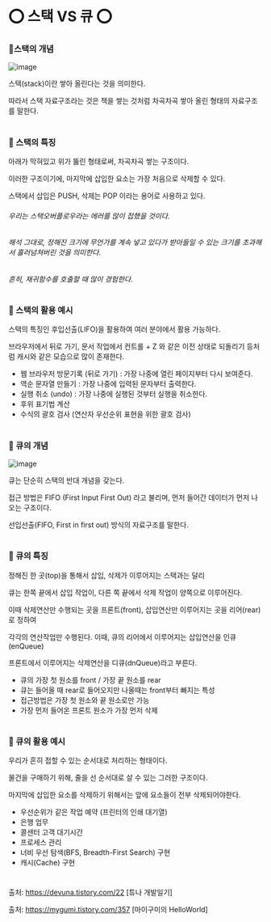 # ⭕ 스택 VS 큐 ⭕

### 📌스택의 개념
![image](https://user-images.githubusercontent.com/76995758/124091050-646ddf00-da90-11eb-831f-04ff583c495b.png)

스택(stack)이란 쌓아 올린다는 것을 의미한다. 

따라서 스택 자료구조라는 것은 책을 쌓는 것처럼 차곡차곡 쌓아 올린 형태의 자료구조를 말한다.

 
#
### 📌 스택의 특징

아래가 막혀있고 위가 뚫린 형태로써, 차곡차곡 쌓는 구조이다.

이러한 구조이기에, 마지막에 삽입한 요소는 가장 처음으로 삭제할 수 있다.

스택에서 삽입은 PUSH, 삭제는 POP 이라는 용어로 사용하고 있다.

 
###### 우리는 스택오버플로우라는 에러를 많이 접했을 것이다.
###### 해석 그대로, 정해진 크기에 무언가를 계속 넣고 있다가 받아들일 수 있는 크기를 초과해서 흘러넘쳐버린 것을 의미한다.
###### 흔히, 재귀함수를 호출할 때 많이 경험한다.

# 

### 📌 스택의 활용 예시

스택의 특징인  후입선출(LIFO)을 활용하여 여러 분야에서 활용 가능하다.

브라우저에서 뒤로 가기, 문서 작업에서 컨트롤 + Z 와 같은 이전 상태로 되돌리기 등처럼 캐시와 같은 모습으로 많이 존재한다.

- 웹 브라우저 방문기록 (뒤로 가기) : 가장 나중에 열린 페이지부터 다시 보여준다.
- 역순 문자열 만들기 : 가장 나중에 입력된 문자부터 출력한다.
- 실행 취소 (undo) : 가장 나중에 실행된 것부터 실행을 취소한다.
- 후위 표기법 계산
- 수식의 괄호 검사 (연산자 우선순위 표현을 위한 괄호 검사)
#
#

### 📌 큐의 개념
![image](https://user-images.githubusercontent.com/76995758/124091396-c29ac200-da90-11eb-9bc2-c6762935c421.png)

큐는 단순히 스택의 반대 개념을 갖는다.

접근 방법은 FIFO (First Input First Out) 라고 불리며, 먼저 들어간 데이터가 먼저 나오는 구조이다.

선입선출(FIFO, First in first out) 방식의 자료구조를 말한다. 

 #

### 📌 큐의 특징

정해진 한 곳(top)을 통해서 삽입, 삭제가 이루어지는 스택과는 달리

큐는 한쪽 끝에서 삽입 작업이, 다른 쪽 끝에서 삭제 작업이 양쪽으로 이루어진다.

이때 삭제연산만 수행되는 곳을 프론트(front), 삽입연산만 이루어지는 곳을 리어(rear)로 정하여

각각의 연산작업만 수행된다. 이때, 큐의 리어에서 이루어지는 삽입연산을 인큐(enQueue)

프론트에서 이루어지는 삭제연산을 디큐(dnQueue)라고 부른다.

 

- 큐의 가장 첫 원소를 front / 가장 끝 원소를 rear
- 큐는 들어올 때 rear로 들어오지만 나올때는 front부터 빠지는 특성
- 접근방법은 가장 첫 원소와 끝 원소로만 가능
- 가장 먼저 들어온 프론트 원소가 가장 먼저 삭제
      
#
### 📌 큐의 활용 예시

 우리가 흔히 접할 수 있는 순서대로 처리하는 형태이다.

물건을 구매하기 위해, 줄을 선 순서대로 살 수 있는 그러한 구조이다.

마지막에 삽입한 요소를 삭제하기 위해서는 앞에 요소들이 전부 삭제되어야한다.

- 우선순위가 같은 작업 예약 (프린터의 인쇄 대기열)
- 은행 업무
- 콜센터 고객 대기시간
- 프로세스 관리
- 너비 우선 탐색(BFS, Breadth-First Search) 구현
- 캐시(Cache) 구현
#

출처: https://devuna.tistory.com/22 [튜나 개발일기]

출처: https://mygumi.tistory.com/357 [마이구미의 HelloWorld]
